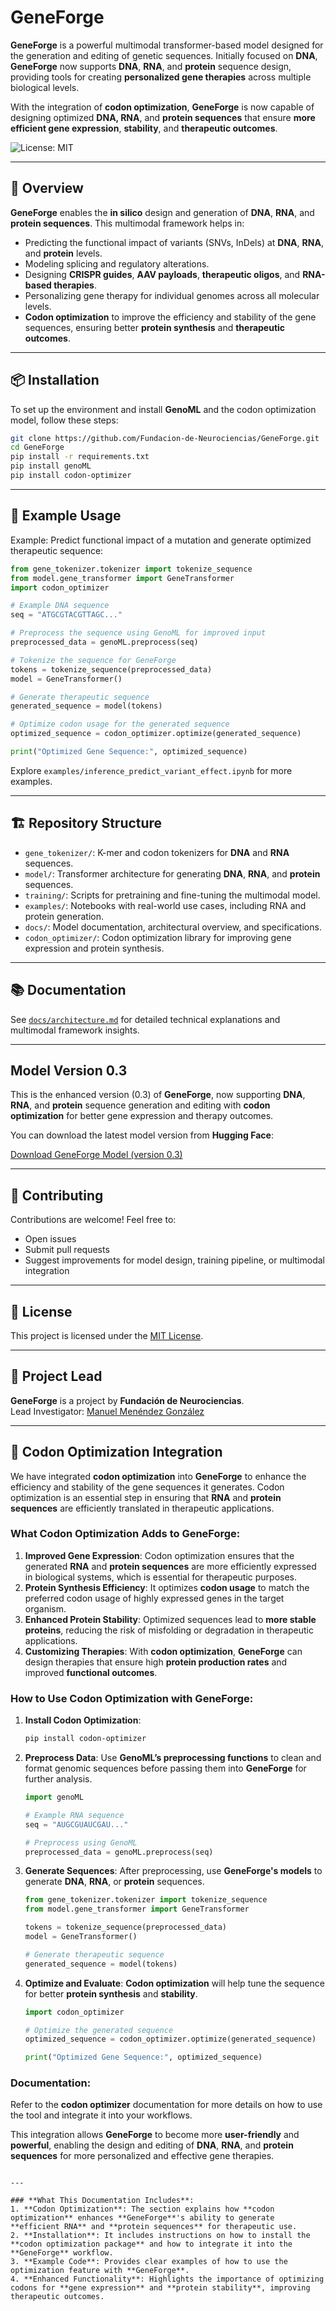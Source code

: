 # GeneForge

**GeneForge** is a powerful multimodal transformer-based model designed for the generation and editing of genetic sequences. Initially focused on **DNA**, **GeneForge** now supports **DNA**, **RNA**, and **protein** sequence design, providing tools for creating **personalized gene therapies** across multiple biological levels.

With the integration of **codon optimization**, **GeneForge** is now capable of designing optimized **DNA, RNA**, and **protein sequences** that ensure **more efficient gene expression**, **stability**, and **therapeutic outcomes**.

![License: MIT](https://img.shields.io/badge/License-MIT-green.svg)

---

## 🚀 Overview

**GeneForge** enables the **in silico** design and generation of **DNA**, **RNA**, and **protein sequences**. This multimodal framework helps in:

- Predicting the functional impact of variants (SNVs, InDels) at **DNA**, **RNA**, and **protein** levels.
- Modeling splicing and regulatory alterations.
- Designing **CRISPR guides**, **AAV payloads**, **therapeutic oligos**, and **RNA-based therapies**.
- Personalizing gene therapy for individual genomes across all molecular levels.
- **Codon optimization** to improve the efficiency and stability of the gene sequences, ensuring better **protein synthesis** and **therapeutic outcomes**.

---

## 📦 Installation

To set up the environment and install **GenoML** and the codon optimization model, follow these steps:

```bash
git clone https://github.com/Fundacion-de-Neurociencias/GeneForge.git
cd GeneForge
pip install -r requirements.txt
pip install genoML
pip install codon-optimizer
```

---

## 🧬 Example Usage

Example: Predict functional impact of a mutation and generate optimized therapeutic sequence:

```python
from gene_tokenizer.tokenizer import tokenize_sequence
from model.gene_transformer import GeneTransformer
import codon_optimizer

# Example DNA sequence
seq = "ATGCGTACGTTAGC..."

# Preprocess the sequence using GenoML for improved input
preprocessed_data = genoML.preprocess(seq)

# Tokenize the sequence for GeneForge
tokens = tokenize_sequence(preprocessed_data)
model = GeneTransformer()

# Generate therapeutic sequence
generated_sequence = model(tokens)

# Optimize codon usage for the generated sequence
optimized_sequence = codon_optimizer.optimize(generated_sequence)

print("Optimized Gene Sequence:", optimized_sequence)
```

Explore `examples/inference_predict_variant_effect.ipynb` for more examples.

---

## 🏗️ Repository Structure

- `gene_tokenizer/`: K-mer and codon tokenizers for **DNA** and **RNA** sequences.
- `model/`: Transformer architecture for generating **DNA**, **RNA**, and **protein** sequences.
- `training/`: Scripts for pretraining and fine-tuning the multimodal model.
- `examples/`: Notebooks with real-world use cases, including RNA and protein generation.
- `docs/`: Model documentation, architectural overview, and specifications.
- `codon_optimizer/`: Codon optimization library for improving gene expression and protein synthesis.

---

## 📚 Documentation

See [`docs/architecture.md`](docs/architecture.md) for detailed technical explanations and multimodal framework insights.

---

## **Model Version 0.3**

This is the enhanced version (0.3) of **GeneForge**, now supporting **DNA**, **RNA**, and **protein** sequence generation and editing with **codon optimization** for better gene expression and therapy outcomes.

You can download the latest model version from **Hugging Face**:

[Download GeneForge Model (version 0.3)](https://huggingface.co/fneurociencias/GeneForge)

---

## 🤝 Contributing

Contributions are welcome! Feel free to:
- Open issues
- Submit pull requests
- Suggest improvements for model design, training pipeline, or multimodal integration

---

## 📄 License

This project is licensed under the [MIT License](LICENSE).

---

## 🧠 Project Lead

**GeneForge** is a project by **Fundación de Neurociencias**.  
Lead Investigator: [Manuel Menéndez González](https://github.com/manuelmenendezg)

---

## 🚀 Codon Optimization Integration

We have integrated **codon optimization** into **GeneForge** to enhance the efficiency and stability of the gene sequences it generates. Codon optimization is an essential step in ensuring that **RNA** and **protein sequences** are efficiently translated in therapeutic applications.

### **What Codon Optimization Adds to GeneForge**:

1. **Improved Gene Expression**: Codon optimization ensures that the generated **RNA** and **protein sequences** are more efficiently expressed in biological systems, which is essential for therapeutic purposes.
2. **Protein Synthesis Efficiency**: It optimizes **codon usage** to match the preferred codon usage of highly expressed genes in the target organism.
3. **Enhanced Protein Stability**: Optimized sequences lead to **more stable proteins**, reducing the risk of misfolding or degradation in therapeutic applications.
4. **Customizing Therapies**: With **codon optimization**, **GeneForge** can design therapies that ensure high **protein production rates** and improved **functional outcomes**.

### **How to Use Codon Optimization with GeneForge**:

1. **Install Codon Optimization**:
   ```bash
   pip install codon-optimizer
   ```

2. **Preprocess Data**:
   Use **GenoML’s preprocessing functions** to clean and format genomic sequences before passing them into **GeneForge** for further analysis.

   ```python
   import genoML

   # Example RNA sequence
   seq = "AUGCGUAUCGAU..."

   # Preprocess using GenoML
   preprocessed_data = genoML.preprocess(seq)
   ```

3. **Generate Sequences**:
   After preprocessing, use **GeneForge's models** to generate **DNA**, **RNA**, or **protein** sequences.

   ```python
   from gene_tokenizer.tokenizer import tokenize_sequence
   from model.gene_transformer import GeneTransformer

   tokens = tokenize_sequence(preprocessed_data)
   model = GeneTransformer()

   # Generate therapeutic sequence
   generated_sequence = model(tokens)
   ```

4. **Optimize and Evaluate**:
   **Codon optimization** will help tune the sequence for better **protein synthesis** and **stability**.

   ```python
   import codon_optimizer

   # Optimize the generated sequence
   optimized_sequence = codon_optimizer.optimize(generated_sequence)

   print("Optimized Gene Sequence:", optimized_sequence)
   ```

### **Documentation**:
Refer to the **codon optimizer** documentation for more details on how to use the tool and integrate it into your workflows.

This integration allows **GeneForge** to become more **user-friendly** and **powerful**, enabling the design and editing of **DNA**, **RNA**, and **protein sequences** for more personalized and effective gene therapies.
```

---

### **What This Documentation Includes**:
1. **Codon Optimization**: The section explains how **codon optimization** enhances **GeneForge**'s ability to generate **efficient RNA** and **protein sequences** for therapeutic use.
2. **Installation**: It includes instructions on how to install the **codon optimization package** and how to integrate it into the **GeneForge** workflow.
3. **Example Code**: Provides clear examples of how to use the optimization feature with **GeneForge**.
4. **Enhanced Functionality**: Highlights the importance of optimizing codons for **gene expression** and **protein stability**, improving therapeutic outcomes.
